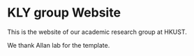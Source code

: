 # KLY group Website

This is the website of our academic research group at HKUST.

We thank Allan lab for the template.
